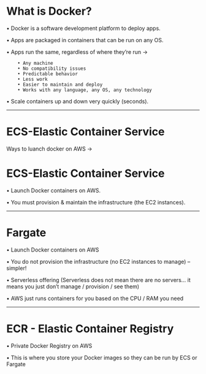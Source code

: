 # What is Docker?

• Docker is a software development platform to deploy apps.

• Apps are packaged in containers that can be run on any OS.

• Apps run the same, regardless of where they’re run ->

        • Any machine 
        • No compatibility issues 
        • Predictable behavior 
        • Less work 
        • Easier to maintain and deploy 
        • Works with any language, any OS, any technology 
        
• Scale containers up and down very quickly (seconds).
_____________________________________________________________________________________________________________________________________________________________________________
# ECS-Elastic Container Service
Ways to luanch docker on AWS ->

# ECS-Elastic Container Service

• Launch Docker containers on AWS.

• You must provision & maintain the infrastructure (the EC2 instances).
_____________________________________________________________________________________________________________________________________________________________________________
# Fargate 

• Launch Docker containers on AWS

• You do not provision the infrastructure (no EC2 instances to manage) – simpler!

• Serverless offering (Serverless does not mean there are no servers... it means you just don’t manage / provision / see them)

• AWS just runs containers for you based on the CPU / RAM you need
_____________________________________________________________________________________________________________________________________________________________________________
# ECR - Elastic Container Registry 

• Private Docker Registry on AWS

• This is where you store your Docker images so they can be run by ECS or Fargate
